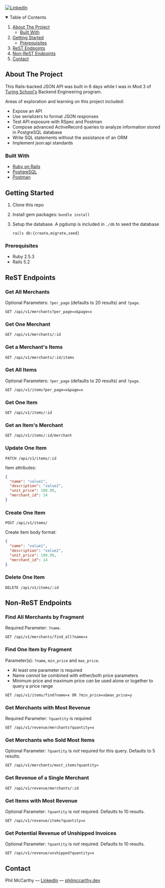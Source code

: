 <!--
*** Thanks for checking out the Best-README-Template. If you have a suggestion
*** that would make this better, please fork the repo and create a pull request
*** or simply open an issue with the tag "enhancement".
*** Thanks again! Now go create something AMAZING! :D
-->



<!-- PROJECT SHIELDS -->
<!--
*** I'm using markdown "reference style" links for readability.
*** Reference links are enclosed in brackets [ ] instead of parentheses ( ).
*** See the bottom of this document for the declaration of the reference variables
*** for contributors-url, forks-url, etc. This is an optional, concise syntax you may use.
*** https://www.markdownguide.org/basic-syntax/#reference-style-links
-->
[![LinkedIn][linkedin-shield]][linkedin-url]


<!-- TABLE OF CONTENTS -->
<details open="open">
  <summary>Table of Contents</summary>
  <ol>
    <li>
      <a href="#about-the-project">About The Project</a>
      <ul>
        <li><a href="#built-with">Built With</a></li>
      </ul>
    </li>
    <li>
      <a href="#getting-started">Getting Started</a>
      <ul>
        <li><a href="#prerequisites">Prerequisites</a></li>
      </ul>
    </li>
    <li><a href="#rest-endpoints">ReST Endpoints</a></li>
    <li><a href="#non-rest-endpoints">Non-ReST Endpoints</a></li>
    <li><a href="#contact">Contact</a></li>
  </ol>
</details>



<!-- ABOUT THE PROJECT -->
## About The Project

This Rails-backed JSON API was built in 6 days while I was in Mod 3 of [Turing School's](https://turing.io) Backend Engineering program.

Areas of exploration and learning on this project included:

* Expose an API
* Use serializers to format JSON responses
* Test API exposure with RSpec and Postman
* Compose advanced ActiveRecord queries to analyze information stored in PostgreSQL database
* Write SQL statements without the assistance of an ORM
* Implement json:api standards


### Built With

* [Ruby on Rails](https://rubyonrails.org/)
* [PostgreSQL](https://www.postgresql.org/)
* [Postman](https://www.postman.com/)

<!-- GETTING STARTED -->
## Getting Started

1. Clone this repo
2. Install gem packages: `bundle install`
3. Setup the database. A pgdump is included in `./db` to seed the database

    `rails db:{create,migrate,seed}`

### Prerequisites

* Ruby 2.5.3
* Rails 5.2

<!-- USAGE EXAMPLES -->
## ReST Endpoints

### Get All Merchants

Optional Parameters: `?per_page` (defaults to 20 results) and `?page`.

  ```
  GET /api/v1/merchants?per_page=x&page=x
  ```

### Get One Merchant

  ````
  GET /api/v1/merchants/:id
  ````

### Get a Merchant's Items

  ```
  GET /api/v1/merchants/:id/items
  ```


### Get All Items

Optional Parameters: `?per_page` (defaults to 20 results) and `?page`.

```
GET /api/v1/items?per_page=x&page=x
```


### Get One Item

```
GET /api/v1/items/:id
```


### Get an Item's Merchant

```
GET /api/v1/items/:id/merchant
```


### Update One Item

```
PATCH /api/v1/items/:id
```

Item attributes:

  ```json
  {
    "name": "value1",
    "description": "value2",
    "unit_price": 100.99,
    "merchant_id": 14
  }
  ```


### Create One Item

  ```
  POST /api/v1/items/
  ```

Create item body format:

  ```json
  {
    "name": "value1",
    "description": "value2",
    "unit_price": 100.99,
    "merchant_id": 14
  }
  ```

### Delete One Item

```
DELETE /api/v1/items/:id
```

## Non-ReST Endpoints

### Find All Merchants by Fragment

Required Parameter: `?name`.

  ```
  GET /api/v1/merchants/find_all?name=x
  ```

### Find One Item by Fragment

Parameter(s): `?name`, `min_price` and `max_price`.

- At least one parameter is required
- Name _cannot_ be combined with either/both price parameters
- Minimum price and maximum price _can_ be used alone or together to query a price range

```
GET /api/v1/items/find?name=x OR ?min_price=x&max_price=y
```

### Get Merchants with Most Revenue

Required Parameter: `?quantity` is required

```
GET /api/v1/revenue/merchants?quantity=x
```

### Get Merchants who Sold Most Items

Optional Parameter: `?quantity` is _not_ required for this query. Defaults to 5 results.

```
GET /api/v1/merchants/most_items?quantity=
```

### Get Revenue of a Single Merchant

```
GET /api/v1/revenue/merchants/:id
```

### Get Items with Most Revenue

Optional Parameter: `?quantity` is _not_ required. Defaults to 10 results.

```
GET /api/v1/revenue/items?quantity=x
```

### Get Potential Revenue of Unshipped Invoices

Optional Parameter: `?quantity` is _not_ required. Defaults to 10 results.

```
GET /api/v1/revenue/unshipped?quantity=x
```

<!-- CONTACT -->
## Contact

Phil McCarthy — [LinkedIn](https://linkedin.com/in/pjmcc) — [philmccarthy.dev](https://philmccarthy.dev)

<!-- MARKDOWN LINKS & IMAGES -->
<!-- https://www.markdownguide.org/basic-syntax/#reference-style-links -->
[linkedin-shield]: https://img.shields.io/badge/-LinkedIn-black.svg?style=for-the-badge&logo=linkedin&colorB=555
[linkedin-url]: https://linkedin.com/in/pjmcc
